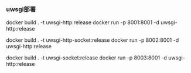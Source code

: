 ### uwsgi部署

docker build . -t uwsgi-http:release
docker run -p 8001:8001 -d uwsgi-http:release

docker build . -t uwsgi-http-socket:release
docker run -p 8002:8001 -d uwsgi-http:release

docker build . -t uwsgi-socket:release
docker run -p 8003:8001 -d uwsgi-http:release

